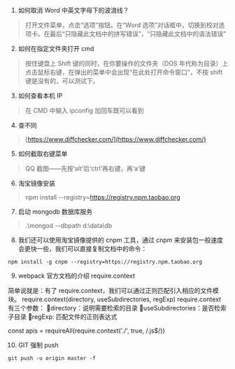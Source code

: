 1. 如何取消 Word 中英文字母下的波浪线？

> 打开文件菜单，点击“选项”按钮。在“Word 选项”对话框中，切换到校对选项卡。在最后“只隐藏此文档中的拼写错误”，“只隐藏此文档中的语法错误”

2. 如何在指定文件夹打开 cmd

> 按住键盘上 Shift 键的同时，在你要操作的文件夹（DOS 年代称为目录）上点击鼠标右键，在弹出的菜单中会出现“在此处打开命令窗口”，不按 shift 键是没有的，可以测试下。

3. 如何查看本机 IP

> 在 CMD 中输入 ipconfig 加回车既可以看到

4. 查不同

> [https://www.diffchecker.com/](https://www.diffchecker.com/)

5. 如何截取右键菜单

> QQ 截图——先按‘alt’后‘ctrl’再右键，再‘a’键

6. 淘宝镜像安装

> npm install --registry=https://registry.npm.taobao.org

7. 启动 mongodb 数据库服务

> .\mongod --dbpath d:\data\db

8. 我们还可以使用淘宝镜像提供的 cnpm 工具，通过 cnpm 来安装包一般速度会更快一些，我们可以直接复制文档中的命令：

```
npm install -g cnpm --registry=https://registry.npm.taobao.org
```

9. webpack 官方文档的介绍 require.context

简单说就是：有了 require.context，我们可以通过正则匹配引入相应的文件模块。
require.context(directory, useSubdirectories, regExp)
require.context 有三个参数：
directory：说明需要检索的目录
useSubdirectories：是否检索子目录
regExp: 匹配文件的正则表达式

const apis = requireAll(require.context('./', true, /\.js\$/))

10. GIT 强制 push

`git push -u origin master -f`
